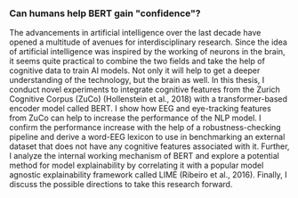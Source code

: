 ### Can humans help BERT gain "confidence"?

The advancements in artificial intelligence over the last decade have opened a multitude of
avenues for interdisciplinary research. Since the idea of artificial intelligence was inspired by the
working of neurons in the brain, it seems quite practical to combine the two fields and take the
help of cognitive data to train AI models. Not only it will help to get a deeper understanding of
the technology, but the brain as well. In this thesis, I conduct novel experiments to integrate
cognitive features from the Zurich Cognitive Corpus (ZuCo) (Hollenstein et al., 2018) with a
transformer-based encoder model called BERT. I show how EEG and eye-tracking features from
ZuCo can help to increase the performance of the NLP model. I confirm the performance increase
with the help of a robustness-checking pipeline and derive a word-EEG lexicon to use in
benchmarking an external dataset that does not have any cognitive features associated with it.
Further, I analyze the internal working mechanism of BERT and explore a potential method for
model explainability by correlating it with a popular model agnostic explainability framework
called LIME (Ribeiro et al., 2016). Finally, I discuss the possible directions to take this research
forward.
